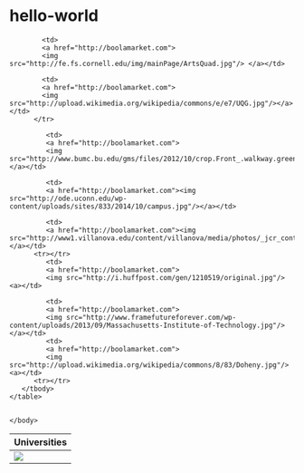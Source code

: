 # hello-world

<!DOCTYPE html>
<html>
	<head>
		<link type="text/css" rel="stylesheet" href="stylesheet.css" />
		<title>My Photo Page</title>
	</head>
	<body>
	<table>
	  <thead>
	     <th>Universities</th>
	  </thead>
	   <tbody>
	      <tr>
	        <td>
             <a href="http://boolamarket.com">
	        <img src="http://colleges.usnews.rankingsandreviews.com/img/college-photo_8737._445x280-zmm.jpg"/></a></td>
	     
	        <td>
	        <a href="http://boolamarket.com">	        
	        <img src="http://fe.fs.cornell.edu/img/mainPage/ArtsQuad.jpg"/> </a></td>
	     
	        <td>
	        <a href="http://boolamarket.com">	
	        <img src="http://upload.wikimedia.org/wikipedia/commons/e/e7/UQG.jpg"/></a></td>
	      </tr>
	      
	         <td>
	         <a href="http://boolamarket.com">
	         <img src="http://www.bumc.bu.edu/gms/files/2012/10/crop.Front_.walkway.green_.jpg"/></a></td>
	         
	         <td>  
	         <a href="http://boolamarket.com"><img src="http://ode.uconn.edu/wp-content/uploads/sites/833/2014/10/campus.jpg"/></a></td>
	         
	         <td>
	         <a href="http://boolamarket.com"><img src="http://www1.villanova.edu/content/villanova/media/photos/_jcr_content/pagecontent/download_1/file.res/St%20Thomas%20of%20Villanova%20Church.jpg"</a></td>
	      <tr></tr>
	         <td>
	         <a href="http://boolamarket.com">
	         <img src="http://i.huffpost.com/gen/1210519/original.jpg"/><a></td>
	         
	         <td>
	         <a href="http://boolamarket.com">
	         <img src="http://www.framefutureforever.com/wp-content/uploads/2013/09/Massachusetts-Institute-of-Technology.jpg"/></a></td>
	         <td>
	         <a href="http://boolamarket.com">
	         <img src="http://upload.wikimedia.org/wikipedia/commons/8/83/Doheny.jpg"/><a></td>
	      <tr></tr>
	   </tbody>
	</table>
	
	
	</body>
</html>
